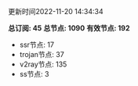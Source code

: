 更新时间2022-11-20 14:34:34

**总订阅: 45**
**总节点: 1090**
**有效节点: 192**
- ssr节点: 17
- trojan节点: 37
- v2ray节点: 135
- ss节点: 3
